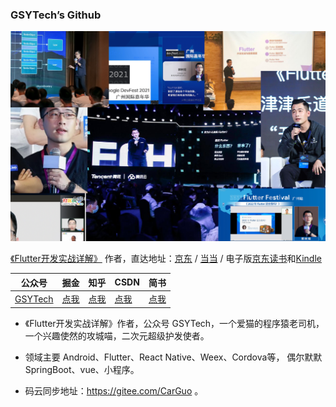 ### GSYTech’s Github

![](./readme.png)

[《Flutter开发实战详解》](https://item.jd.com/12883054.html) 作者，直达地址：[京东](https://item.jd.com/12883054.html) / [当当](http://product.dangdang.com/28558519.html) / 电子版[京东读书](https://e.jd.com/30624414.html)和[Kindle](https://www.amazon.cn/dp/B08BHQ4TKK/ref=sr_1_5?__mk_zh_CN=亚马逊网站&keywords=flutter&qid=1593498531&s=digital-text&sr=1-5)

| 公众号   | 掘金     |  知乎    |  CSDN   |   简书   
|---------|---------|--------- |---------|---------|
| [GSYTech](http://img.cdn.guoshuyu.cn/wechat_qq.png)  |  [点我](https://juejin.im/user/582aca2ba22b9d006b59ae68/posts)    |   [点我](https://www.zhihu.com/people/carguo)       |   [点我](https://blog.csdn.net/ZuoYueLiang)  |   [点我](https://www.jianshu.com/u/6e613846e1ea)  


- 《Flutter开发实战详解》作者，公众号 GSYTech，一个爱猫的程序猿老司机，一个兴趣使然的攻城喵，二次元超级护发使者。

-  领域主要 Android、Flutter、React Native、Weex、Cordova等， 偶尔默默 SpringBoot、vue、小程序。

-  码云同步地址：https://gitee.com/CarGuo 。
